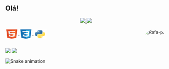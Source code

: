 ## Olá!
<div align="center">
  <a href="https://github.com/Tiakowski">
  <img width="48%" src="https://github-readme-stats.vercel.app/api?username=Tiakowski&show_icons=true&theme=moltack&include_all_commits=true&count_private=true">
  <img width="48%" src="https://github-readme-stats.vercel.app/api/top-langs/?username=Tiakowski&layout=compact&langs_count=7&theme=moltack">
</div>
  
  <div style="display: inline_block"><br>
  <img align="center" alt="Tiago-HTML" height="30" width="40" src="https://raw.githubusercontent.com/devicons/devicon/master/icons/html5/html5-original.svg">
  <img align="center" alt="Tiago-CSS" height="30" width="40" src="https://raw.githubusercontent.com/devicons/devicon/master/icons/css3/css3-original.svg">
  <img align="center" alt="Tiago-Python" height="30" width="40" src="https://raw.githubusercontent.com/devicons/devicon/master/icons/python/python-original.svg">
     <img align="right" alt="Rafa-pic" height="150" style="border-radius:50px;" src="https://www.icegif.com/wp-content/uploads/the-office-queue.gif">
</div>
  
  ##
  
 <div> 
  <a href = "mailto:tiagosantosrazr@gmail.com"><img src="https://img.shields.io/badge/-Gmail-%23333?style=for-the-badge&logo=gmail&logoColor=white" target="_blank"></a>
  <a href="https://www.linkedin.com/in/tiagosantosc/" target="_blank"><img src="https://img.shields.io/badge/-LinkedIn-%230077B5?style=for-the-badge&logo=linkedin&logoColor=white" target="_blank"></a> 
 
 ![Snake animation](https://github.com/Tiakowski/Tiakowski/blob/output/github-contribution-grid-snake.svg)
 
</div>

<!--
**Tiakowski/Tiakowski** is a ✨ _special_ ✨ repository because its `README.md` (this file) appears on your GitHub profile.

Here are some ideas to get you started:

- 🔭 I’m currently working on ...
- 🌱 I’m currently learning ...
- 👯 I’m looking to collaborate on ...
- 🤔 I’m looking for help with ...
- 💬 Ask me about ...
- 📫 How to reach me: ...
- 😄 Pronouns: ...
- ⚡ Fun fact: ...
-->
